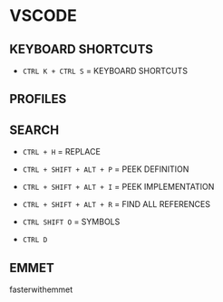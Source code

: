 # VSCODE
## KEYBOARD SHORTCUTS
- `CTRL K + CTRL S` = KEYBOARD SHORTCUTS 
## PROFILES
## SEARCH
- `CTRL + H` = REPLACE
- `CTRL + SHIFT + ALT + P` = PEEK DEFINITION
- `CTRL + SHIFT + ALT + I` = PEEK IMPLEMENTATION
- `CTRL + SHIFT + ALT + R` = FIND ALL REFERENCES
- `CTRL SHIFT O` = SYMBOLS


- `CTRL D`
## EMMET
fasterwithemmet